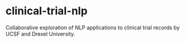 # clinical-trial-nlp
Collaborative exploration of NLP applications to clinical trial records by UCSF and Drexel University.
